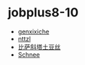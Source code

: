 # jobplus8-10

* [genxixiche](https://gibhub.com/lisisharand)
* [nttzl](https://github.com/nttzl)
* [比萨斜塔土豆丝](https://github.com/NEVERDIEME)
* [Schnee](https://github.com/kkkxy)
